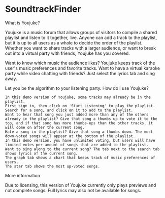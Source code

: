 # SoundtrackFinder

What is Youjuke?

Youjuke is a music forum that allows groups of visitors to compile a shared playlist and listen to it together, live. Anyone can add a track to the playlist, but it is up to all users as a whole to decide the order of the playlist. Whether you want to share tracks with a larger audience, or want to break out into a virtual party with friends, Youjuke has you covered.

Want to know which music the audience likes? Youjuke keeps track of the user's music preferences and favorite tracks. Want to have a virtual karaoke party while video chatting with friends? Just select the lyrics tab and sing away.

Let you be the algorithm to your listening party.
How do I use Youjuke?

    In this demo version of Youjuke, some tracks may already be in the playlist.
    First sign in, then click on 'Start Listening' to play the playlist. Search for a song, and click on it to add to the playlist.
    Want to hear that song you just added more than any of the others already in the playlist? Give that song a thumbs up to vote it to the top, and if that song has more thumbs-ups than the other tracks, it will come on after the current song.
    Hate a song in the playlist? Give that song a thumbs down. The most down-voted songs will appear at the bottom of the playlist.
    In this demo version, you have unlimited voting, but users will have limited votes per amount of songs that are added to the playlist.
    Want to sing along to the current song? The tab next to the search tab shows lyrics of the current song.
    The graph tab shows a chart that keeps track of music preferences of users.
    The star tab shows the most up-voted songs.

More information

Due to licensing, this version of Youjuke currently only plays previews and not complete songs. Full lyrics may also not be available for songs.
